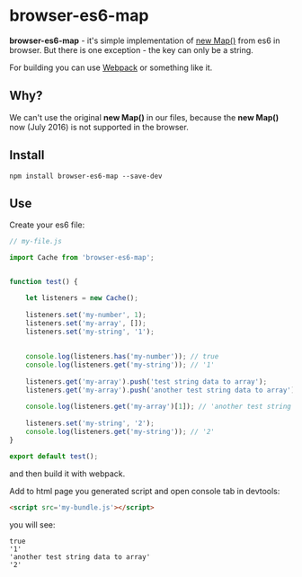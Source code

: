 # browser-es6-map

**browser-es6-map** - it's simple implementation of [new Map()](https://developer.mozilla.org/en/docs/Web/JavaScript/Reference/Global_Objects/Map) from es6 in browser.
But there is one exception - the key can only be a string.

For building you can use [Webpack](https://webpack.github.io/) or something like it.

## Why?
We can't use the original **new Map()** in our files, because the **new Map()** now (July 2016) is not supported in the browser.

## Install 
```
npm install browser-es6-map --save-dev
```

## Use

Create your es6 file:
``` js
// my-file.js

import Cache from 'browser-es6-map';


function test() {

    let listeners = new Cache();
    
    listeners.set('my-number', 1);
    listeners.set('my-array', []);
    listeners.set('my-string', '1');
    
    
    console.log(listeners.has('my-number')); // true
    console.log(listeners.get('my-string')); // '1'
    
    listeners.get('my-array').push('test string data to array');
    listeners.get('my-array').push('another test string data to array');
    
    console.log(listeners.get('my-array')[1]); // 'another test string data to array'
    
    listeners.set('my-string', '2');
    console.log(listeners.get('my-string')); // '2'
}

export default test();

```

and then build it with webpack.

Add to html page you generated script and open console tab in devtools:
``` html
<script src='my-bundle.js'></script>
```

you will see:
```
true
'1'
'another test string data to array'
'2'
```
